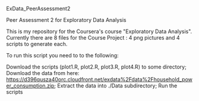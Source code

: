 ExData_PeerAssessment2

Peer Assessment 2 for Exploratory Data Analysis

This is my repository for the Coursera's course "Exploratory Data Analysis". Currently there are 8 files for the Course Project : 4 png pictures and 4 scripts to generate each.

To run this script you need to to the following:

Download the scripts (plot1.R, plot2.R, plot3.R, plot4.R) to some directory;
Download the data from here: https://d396qusza40orc.cloudfront.net/exdata%2Fdata%2Fhousehold_power_consumption.zip;
Extract the data into ./Data subdirectory;
Run the scripts

